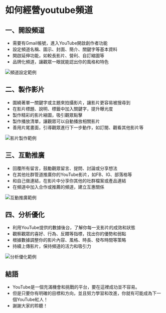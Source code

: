 # 如何經營youtube頻道

## 一、開設頻道
- 需要有Gmail帳號，進入YouTube開啟創作者功能
- 設定頻道名稱、圖示、封面、簡介、關鍵字等基本資料
- 開啟延伸功能，如較長影片、營利、自訂縮圖等
- 品牌化頻道，讓觀眾一眼就能認出你的風格和特色

![頻道設定範例](https://i.imgur.com/1Z0w8Qa.png)

## 二、製作影片
- 圍繞著單一關鍵字或主題來拍攝影片，讓影片更容易被搜尋到
- 在影片標題、說明、標籤中加入關鍵字，提升曝光度
- 製作精彩的影片縮圖，吸引觀眾點擊
- 製作播放清單，讓觀眾可以自動播放相關影片
- 善用片尾畫面，引導觀眾進行下一步動作，如訂閱、觀看其他影片等

![影片製作範例](https://i.imgur.com/2fR4l9S.png)

## 三、互動推廣
- 回覆所有留言，鼓勵觀眾留言、提問、討論或分享想法
- 在其他社群管道推廣你的YouTube影片，如FB、IG、部落格等
- 和自己做連結，在影片中分享你其他的社群檔案或產品連結
- 在頻道中加入合作或推薦的頻道，建立互惠關係

![互動推廣範例](https://i.imgur.com/7B1yq9o.png)

## 四、分析優化
- 利用YouTube提供的數據後台，了解你每一支影片的成效和狀態
- 觀察觀眾的喜好、行為、反饋等指標，找出你的優勢和弱點
- 根據數據調整你的影片內容、風格、時長、發布時間等策略
- 持續上傳影片，保持頻道的活力和吸引力

![分析優化範例](https://i.imgur.com/6tKzX0v.png)

## 結語
- YouTube是一個充滿機會和挑戰的平台，要在這裡成功並不容易。
- 但是只要你有明確的目標和方向，並且努力學習和改進，你就有可能成為下一個YouTube紅人！
- 謝謝大家的聆聽！

